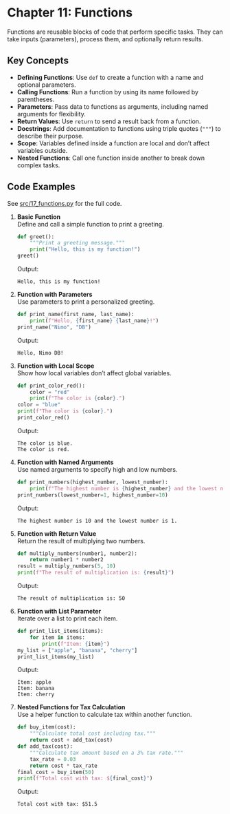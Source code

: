 # Chapter 11: Functions

Functions are reusable blocks of code that perform specific tasks. They can take inputs (parameters), process them, and optionally return results.

## Key Concepts
- **Defining Functions**: Use `def` to create a function with a name and optional parameters.
- **Calling Functions**: Run a function by using its name followed by parentheses.
- **Parameters**: Pass data to functions as arguments, including named arguments for flexibility.
- **Return Values**: Use `return` to send a result back from a function.
- **Docstrings**: Add documentation to functions using triple quotes (`"""`) to describe their purpose.
- **Scope**: Variables defined inside a function are local and don’t affect variables outside.
- **Nested Functions**: Call one function inside another to break down complex tasks.

## Code Examples
See [src/17_functions.py](../../src/17_functions/17_functions.py) for the full code.

1. **Basic Function**  
   Define and call a simple function to print a greeting.

   ```python
   def greet():
       """Print a greeting message."""
       print("Hello, this is my function!")
   greet()
   ```

   Output:
   ```
   Hello, this is my function!
   ```

2. **Function with Parameters**  
   Use parameters to print a personalized greeting.

   ```python
   def print_name(first_name, last_name):
       print(f"Hello, {first_name} {last_name}!")
   print_name("Nimo", "DB")
   ```

   Output:
   ```
   Hello, Nimo DB!
   ```

3. **Function with Local Scope**  
   Show how local variables don’t affect global variables.

   ```python
   def print_color_red():
       color = "red"
       print(f"The color is {color}.")
   color = "blue"
   print(f"The color is {color}.")
   print_color_red()
   ```

   Output:
   ```
   The color is blue.
   The color is red.
   ```

4. **Function with Named Arguments**  
   Use named arguments to specify high and low numbers.

   ```python
   def print_numbers(highest_number, lowest_number):
       print(f"The highest number is {highest_number} and the lowest number is {lowest_number}.")
   print_numbers(lowest_number=1, highest_number=10)
   ```

   Output:
   ```
   The highest number is 10 and the lowest number is 1.
   ```

5. **Function with Return Value**  
   Return the result of multiplying two numbers.

   ```python
   def multiply_numbers(number1, number2):
       return number1 * number2
   result = multiply_numbers(5, 10)
   print(f"The result of multiplication is: {result}")
   ```

   Output:
   ```
   The result of multiplication is: 50
   ```

6. **Function with List Parameter**  
   Iterate over a list to print each item.

   ```python
   def print_list_items(items):
       for item in items:
           print(f"Item: {item}")
   my_list = ["apple", "banana", "cherry"]
   print_list_items(my_list)
   ```

   Output:
   ```
   Item: apple
   Item: banana
   Item: cherry
   ```

7. **Nested Functions for Tax Calculation**  
   Use a helper function to calculate tax within another function.

   ```python
   def buy_item(cost):
       """Calculate total cost including tax."""
       return cost + add_tax(cost)
   def add_tax(cost):
       """Calculate tax amount based on a 3% tax rate."""
       tax_rate = 0.03
       return cost * tax_rate
   final_cost = buy_item(50)
   print(f"Total cost with tax: ${final_cost}")
   ```

   Output:
   ```
   Total cost with tax: $51.5
   ```